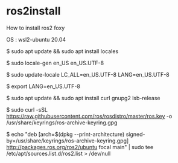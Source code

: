 # ros2install

How to install ros2 foxy

OS : wsl2-ubuntu 20.04

$ sudo apt update && sudo apt install locales

$ sudo locale-gen en_US en_US.UTF-8

$ sudo update-locale LC_ALL=en_US.UTF-8 LANG=en_US.UTF-8

$ export LANG=en_US.UTF-8


$ sudo apt update && sudo apt install curl gnupg2 lsb-release

$ sudo curl -sSL https://raw.githubusercontent.com/ros/rosdistro/master/ros.key  -o /usr/share/keyrings/ros-archive-keyring.gpg

$ echo "deb [arch=$(dpkg --print-architecture) signed-by=/usr/share/keyrings/ros-archive-keyring.gpg] http://packages.ros.org/ros2/ubuntu focal main" | sudo tee /etc/apt/sources.list.d/ros2.list > /dev/null


